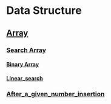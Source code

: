 # Data Structure

## <a href="https://github.com/rakibul0026/Data-Structure/tree/main/Array">Array</a>
### <a href="https://github.com/rakibul0026/Data-Structure/tree/main/Array/Search%20in%20array">  Search Array</a>
#### <a href="https://github.com/rakibul0026/Data-Structure/blob/main/Array/Search%20in%20array/Binary%20search.cpp">Binary Array</a>
#### <a href="https://github.com/rakibul0026/Data-Structure/edit/main/Array/Search%20in%20array/Linear_search.cpp">Linear_search</a>
### <a href="https://github.com/rakibul0026/Data-Structure/blob/main/Array/After_a_given_number_insertion.cpp">After_a_given_number_insertion</a>


